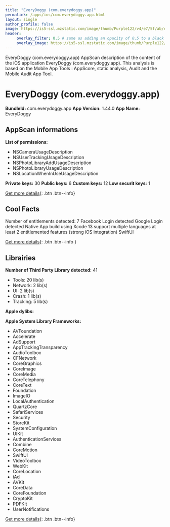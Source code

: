 ```yaml
---
title: "EveryDoggy (com.everydoggy.app)"
permalink: /apps/ios/com.everydoggy.app.html
layout: single
author_profile: false
image: https://is5-ssl.mzstatic.com/image/thumb/Purple122/v4/e7/5f/ab/e75fab26-8edb-d273-7085-3fa70caf495e/AppIcon-0-0-1x_U007emarketing-0-5-0-sRGB-85-220.png/512x512bb.jpg
header: 
     overlay_filter: 0.5 # same as adding an opacity of 0.5 to a black background
     overlay_image: https://is5-ssl.mzstatic.com/image/thumb/Purple122/v4/e7/5f/ab/e75fab26-8edb-d273-7085-3fa70caf495e/AppIcon-0-0-1x_U007emarketing-0-5-0-sRGB-85-220.png/512x512bb.jpg
---
```

EveryDoggy (com.everydoggy.app) AppScan description of the content of the iOS application EveryDoggy (com.everydoggy.app). This analysis is based on the Mobile App Tools : AppScore, static analysis, Audit and the Mobile Audit App Tool.

# EveryDoggy (com.everydoggy.app)

**BundleId:** com.everydoggy.app
**App Version:** 1.44.0
**App Name:** EveryDoggy


## AppScan informations 

**List of permissions:** 
- NSCameraUsageDescription
- NSUserTrackingUsageDescription
- NSPhotoLibraryAddUsageDescription
- NSPhotoLibraryUsageDescription
- NSLocationWhenInUseUsageDescription
  
  
**Private keys:** 30
**Public keys:** 6
**Custom keys:** 12
**Low securit keys:** 1
  
[Get more details](/pricing.html){: .btn .btn--info}

## Cool Facts

Number of entitlements detected: 7
Facebook Login detected
Google Login detected
Native App
build using Xcode 13
support multiple languages
at least 2 entitlemented features (strong iOS integration)
SwiftUI
  
[Get more details](/pricing.html){: .btn .btn--info }

## Librairies 
**Number of Third Party Library detected:** 41
- Tools: 20 lib(s)
- Network: 2 lib(s)
- UI: 2 lib(s)
- Crash: 1 lib(s)
- Tracking: 5 lib(s)


**Apple dylibs:**


**Apple System Library Frameworks:**
- AVFoundation
- Accelerate
- AdSupport
- AppTrackingTransparency
- AudioToolbox
- CFNetwork
- CoreGraphics
- CoreImage
- CoreMedia
- CoreTelephony
- CoreText
- Foundation
- ImageIO
- LocalAuthentication
- QuartzCore
- SafariServices
- Security
- StoreKit
- SystemConfiguration
- UIKit
- AuthenticationServices
- Combine
- CoreMotion
- SwiftUI
- VideoToolbox
- WebKit
- CoreLocation
- iAd
- AVKit
- CoreData
- CoreFoundation
- CryptoKit
- PDFKit
- UserNotifications


  
[Get more details](/pricing.html){: .btn .btn--info}

